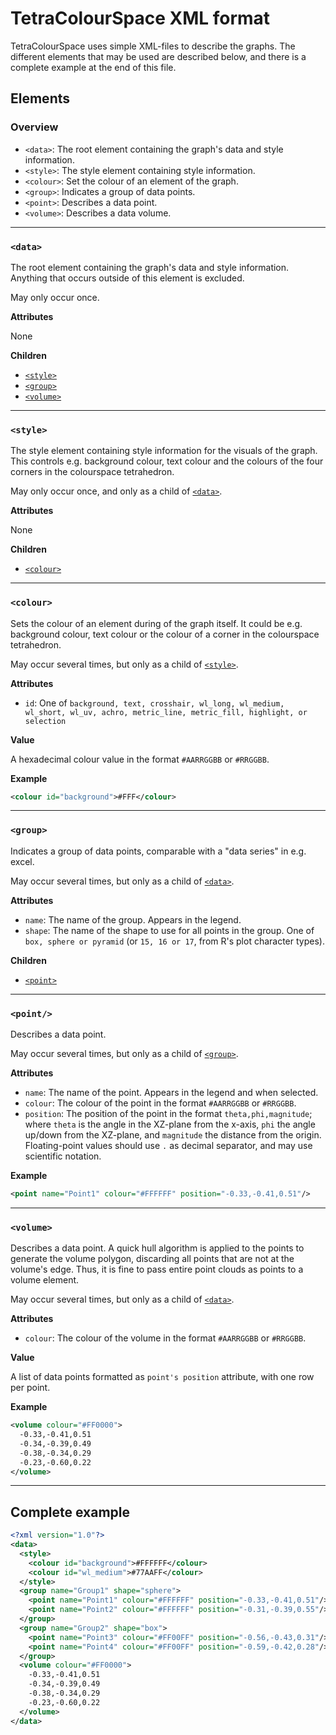# TetraColourSpace XML format
TetraColourSpace uses simple XML-files to describe the graphs. The different elements that may be used are described below, and there is a complete example at the end of this file.

## Elements
### Overview
- `<data>`: The root element containing the graph's data and style information.
- `<style>`: The style element containing style information.
- `<colour>`: Set the colour of an element of the graph.
- `<group>`: Indicates a group of data points.
- `<point>`: Describes a data point.
- `<volume>`: Describes a data volume.

---

### `<data>`
The root element containing the graph's data and style information. Anything that occurs outside of this element is excluded.

May only occur once.

**Attributes**

None

**Children**
- [`<style>`](#style)
- [`<group>`](#group)
- [`<volume>`](#volume)

---

### `<style>`
The style element containing style information for the visuals of the graph. This controls e.g. background colour, text colour and the colours of the four corners in the colourspace tetrahedron.

May only occur once, and only as a child of [`<data>`](#data).

**Attributes**

None

**Children**
- [`<colour>`](#colour)

---

### `<colour>`
Sets the colour of an element during of the graph itself. It could be e.g. background colour, text colour or the colour of a corner in the colourspace tetrahedron.

May occur several times, but only as a child of [`<style>`](#style).

**Attributes**
- `id`: One of `background, text, crosshair, wl_long, wl_medium, wl_short, wl_uv, achro, metric_line, metric_fill, highlight, or selection`

**Value**

A hexadecimal colour value in the format `#AARRGGBB` or `#RRGGBB`.

**Example**

```xml
<colour id="background">#FFF</colour>
```


---

### `<group>`
Indicates a group of data points, comparable with a "data series" in e.g. excel.

May occur several times, but only as a child of [`<data>`](#data).

**Attributes**
- `name`: The name of the group. Appears in the legend.
- `shape`: The name of the shape to use for all points in the group. One of `box, sphere or pyramid` (or `15, 16 or 17`, from R's plot character types).

**Children**
- [`<point>`](#point)

---

### `<point/>`
Describes a data point.

May occur several times, but only as a child of [`<group>`](#group).

**Attributes**
- `name`: The name of the point. Appears in the legend and when selected.
- `colour`: The colour of the point in the format `#AARRGGBB` or `#RRGGBB`.
- `position`: The position of the point in the format `theta,phi,magnitude`; where `theta` is the angle in the XZ-plane from the x-axis, `phi` the angle up/down from the XZ-plane, and `magnitude` the distance from the origin. Floating-point values should use `.` as decimal separator, and may use scientific notation.

**Example**

```xml
<point name="Point1" colour="#FFFFFF" position="-0.33,-0.41,0.51"/>
```

---

### `<volume>`
Describes a data point. A quick hull algorithm is applied to the points to generate the volume polygon, discarding all points that are not at the volume's edge. Thus, it is fine to pass entire point clouds as points to a volume element.

May occur several times, but only as a child of [`<data>`](#data).

**Attributes**
- `colour`: The colour of the volume in the format `#AARRGGBB` or `#RRGGBB`.

**Value**

A list of data points formatted as `point's position` attribute, with one row per point.

**Example**

```xml
<volume colour="#FF0000">
  -0.33,-0.41,0.51
  -0.34,-0.39,0.49
  -0.38,-0.34,0.29
  -0.23,-0.60,0.22
</volume>
```

---
## Complete example
```xml
<?xml version="1.0"?>
<data>
  <style>
    <colour id="background">#FFFFFF</colour>
    <colour id="wl_medium">#77AAFF</colour>
  </style>
  <group name="Group1" shape="sphere">
    <point name="Point1" colour="#FFFFFF" position="-0.33,-0.41,0.51"/>
    <point name="Point2" colour="#FFFFFF" position="-0.31,-0.39,0.55"/>
  </group>
  <group name="Group2" shape="box">
    <point name="Point3" colour="#FF00FF" position="-0.56,-0.43,0.31"/>
    <point name="Point4" colour="#FF00FF" position="-0.59,-0.42,0.28"/>
  </group>
  <volume colour="#FF0000">
    -0.33,-0.41,0.51
    -0.34,-0.39,0.49
    -0.38,-0.34,0.29
    -0.23,-0.60,0.22
  </volume>
</data>
```